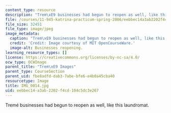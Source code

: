 ```yaml
---
content_type: resource
description: "Trem\xE9 businesses had begun to reopen as well, like this laundromat."
file: /courses/11-945-katrina-practicum-spring-2006/eebbec14a3ab2202f4cd104c5dc3e267_IMG_0014.jpg
file_size: 32451
file_type: image/jpeg
image_metadata:
  caption: "Trem\xE9 businesses had begun to reopen as well, like this laundromat."
  credit: 'Credit: Image courtesy of MIT OpenCourseWare.'
  image-alt: Businesses reopening.
learning_resource_types: []
license: https://creativecommons.org/licenses/by-nc-sa/4.0/
ocw_type: OCWImage
parent_title: "Trem\xE9 Images"
parent_type: CourseSection
parent_uid: fbe8adfd-dab3-7abe-bfe6-e4b0a45cba40
resourcetype: Image
title: IMG_0014.jpg
uid: eebbec14-a3ab-2202-f4cd-104c5dc3e267
---
```

Tremé businesses had begun to reopen as well, like this laundromat.